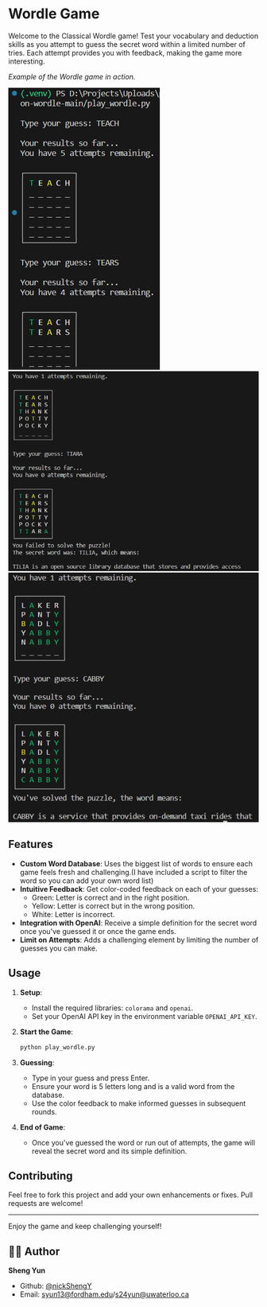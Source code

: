 # Wordle Game

Welcome to the Classical Wordle game! Test your vocabulary and deduction skills as you attempt to guess the secret word within a limited number of tries. Each attempt provides you with feedback, making the game more interesting.


_Example of the Wordle game in action._

![Wordle Example](eg1.png)  
![Wordle Example](eg2.png)  
![Wordle Example](eg3.png)  


## Features
- **Custom Word Database**: Uses the biggest list of words to ensure each game feels fresh and challenging.(I have included a script to filter the word so you can add your own word list)  
- **Intuitive Feedback**: Get color-coded feedback on each of your guesses:
  - Green: Letter is correct and in the right position.
  - Yellow: Letter is correct but in the wrong position.
  - White: Letter is incorrect.
- **Integration with OpenAI**: Receive a simple definition for the secret word once you've guessed it or once the game ends.
- **Limit on Attempts**: Adds a challenging element by limiting the number of guesses you can make.

## Usage

1. **Setup**:
    - Install the required libraries: `colorama` and `openai`.
    - Set your OpenAI API key in the environment variable `OPENAI_API_KEY`.

2. **Start the Game**:
    ```python
    python play_wordle.py
    ```

3. **Guessing**:
    - Type in your guess and press Enter.
    - Ensure your word is 5 letters long and is a valid word from the database.
    - Use the color feedback to make informed guesses in subsequent rounds.

4. **End of Game**:
    - Once you've guessed the word or run out of attempts, the game will reveal the secret word and its simple definition.

## Contributing

Feel free to fork this project and add your own enhancements or fixes. Pull requests are welcome!

---

Enjoy the game and keep challenging yourself!

## 👩‍💻 Author
**Sheng Yun**
- Github: [@nickShengY<nickShengY>](https://github.com/nickShengY)
- Email: <syun13@fordham.edu>/<s24yun@uwaterloo.ca>


